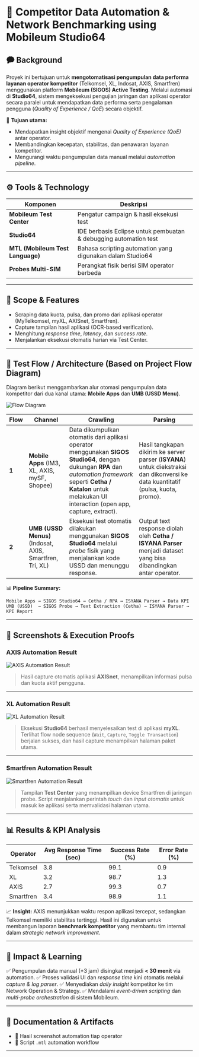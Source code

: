 # 📡 Competitor Data Automation & Network Benchmarking using Mobileum Studio64

## 🗭 Background

Proyek ini bertujuan untuk **mengotomatisasi pengumpulan data performa layanan operator kompetitor** (Telkomsel, XL, Indosat, AXIS, Smartfren) menggunakan platform **Mobileum (SIGOS) Active Testing**.
Melalui automasi di **Studio64**, sistem mengeksekusi pengujian jaringan dan aplikasi operator secara paralel untuk mendapatkan data performa serta pengalaman pengguna (*Quality of Experience / QoE*) secara objektif.

🎯 **Tujuan utama:**

* Mendapatkan insight objektif mengenai *Quality of Experience (QoE)* antar operator.
* Membandingkan kecepatan, stabilitas, dan penawaran layanan kompetitor.
* Mengurangi waktu pengumpulan data manual melalui *automation pipeline*.

---

## ⚙️ Tools & Technology

| Komponen                         | Deskripsi                                                        |
| -------------------------------- | ---------------------------------------------------------------- |
| **Mobileum Test Center**         | Pengatur campaign & hasil eksekusi test                          |
| **Studio64**                     | IDE berbasis Eclipse untuk pembuatan & debugging automation test |
| **MTL (Mobileum Test Language)** | Bahasa scripting automation yang digunakan dalam Studio64        |
| **Probes Multi-SIM**             | Perangkat fisik berisi SIM operator berbeda                      |

---

## 🧪 Scope & Features

* Scraping data kuota, pulsa, dan promo dari aplikasi operator (MyTelkomsel, myXL, AXISnet, Smartfren).
* Capture tampilan hasil aplikasi (OCR-based verification).
* Menghitung *response time*, *latency*, dan *success rate*.
* Menjalankan eksekusi otomatis harian via Test Center.

---

## 🔁 Test Flow / Architecture (Based on Project Flow Diagram)

Diagram berikut menggambarkan alur otomasi pengumpulan data kompetitor dari dua kanal utama: **Mobile Apps** dan **UMB (USSD Menu)**.

![Flow Diagram](1a7378f0-897d-4cc8-8de9-4c9aaf0065a9.png)

| Flow  | Channel                                                  | Crawling                                                                                                                                                                                                                     | Parsing                                                                                                                           |
| ----- | -------------------------------------------------------- | ---------------------------------------------------------------------------------------------------------------------------------------------------------------------------------------------------------------------------- | --------------------------------------------------------------------------------------------------------------------------------- |
| **1** | **Mobile Apps** (IM3, XL, AXIS, mySF, Shopee)            | Data dikumpulkan otomatis dari aplikasi operator menggunakan **SIGOS Studio64**, dengan dukungan **RPA** dan *automation framework* seperti **Cetha / Katalon** untuk melakukan UI interaction (open app, capture, extract). | Hasil tangkapan dikirim ke server parser (**ISYANA**) untuk diekstraksi dan dikonversi ke data kuantitatif (pulsa, kuota, promo). |
| **2** | **UMB (USSD Menus)** (Indosat, AXIS, Smartfren, Tri, XL) | Eksekusi test otomatis dilakukan menggunakan **SIGOS Studio64** melalui *probe* fisik yang menjalankan kode USSD dan menunggu response.                                                                                      | Output text response diolah oleh **Cetha / ISYANA Parser** menjadi dataset yang bisa dibandingkan antar operator.                 |

📊 **Pipeline Summary:**

```
Mobile Apps → SIGOS Studio64 → Cetha / RPA → ISYANA Parser → Data KPI
UMB (USSD)  → SIGOS Probe → Text Extraction (Cetha) → ISYANA Parser → KPI Report
```

---

## 📸 Screenshots & Execution Proofs

### AXIS Automation Result

![AXIS Automation Result](af37fb2b-b63c-4543-a058-23b97d4d8ad8.png)

> Hasil capture otomatis aplikasi **AXISnet**, menampilkan informasi pulsa dan kuota aktif pengguna.

---

### XL Automation Result

![XL Automation Result](f8ee170e-1c95-4e04-942d-319507fe1e33.png)

> Eksekusi **Studio64** berhasil menyelesaikan test di aplikasi **myXL**.
> Terlihat flow node sequence (`Wait`, `Capture`, `Toggle Transaction`) berjalan sukses, dan hasil capture menampilkan halaman paket utama.

---

### Smartfren Automation Result

![Smartfren Automation Result](cd824ede-8636-45d4-aac5-611a9d4de7ed.png)

> Tampilan **Test Center** yang menampilkan device Smartfren di jaringan probe.
> Script menjalankan perintah *touch* dan *input otomatis* untuk masuk ke aplikasi serta memvalidasi halaman utama.

---

## 📊 Results & KPI Analysis

| Operator  | Avg Response Time (sec) | Success Rate (%) | Error Rate (%) |
| --------- | ----------------------- | ---------------- | -------------- |
| Telkomsel | 3.8                     | 99.1             | 0.9            |
| XL        | 3.2                     | 98.7             | 1.3            |
| AXIS      | 2.7                     | 99.3             | 0.7            |
| Smartfren | 3.4                     | 98.9             | 1.1            |

📈 **Insight:**
AXIS menunjukkan waktu respon aplikasi tercepat, sedangkan Telkomsel memiliki stabilitas tertinggi.
Hasil ini digunakan untuk membangun laporan **benchmark kompetitor** yang membantu tim internal dalam *strategic network improvement*.

---

## 🚀 Impact & Learning

✅ Pengumpulan data manual (±3 jam) disingkat menjadi **< 30 menit** via automation.
✅ Proses validasi UI dan *response time* kini otomatis melalui *capture & log parser*.
✅ Menyediakan *daily insight* kompetitor ke tim Network Operation & Strategy.
✅ Mendalami *event-driven scripting* dan *multi-probe orchestration* di sistem Mobileum.

---

## 🧳 Documentation & Artifacts

* 📸 Hasil screenshot automation tiap operator
* 🧹 Script `.mtl` automation workflow

---

